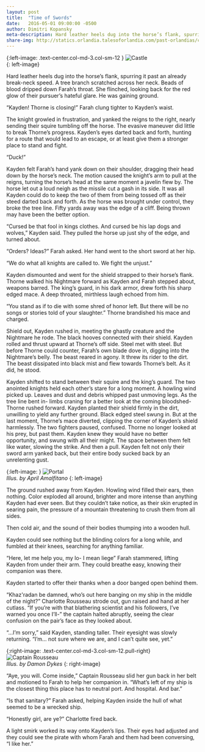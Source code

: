 ```yaml
---
layout: post
title:  "Time of Swords"
date:   2016-05-01 09:00:00 -0500
author: Dimitri Kopansky
meta-description: Hard leather heels dug into the horse’s flank, spurring it past an already break-neck speed. A tree branch scratched across her neck. Beads of blood dripped down Farah’s throat...
share-img: http://statics.orlandia.talesoforlandia.com/past-orlandias/crisis/swords-castle.png
---
```


{:left-image: .text-center.col-md-3.col-sm-12 }
![Castle][castle]<br>
{: left-image}

Hard leather heels dug into the horse’s flank, spurring it past an already break-neck speed. A tree branch scratched across her neck. Beads of blood dripped down Farah’s throat. She flinched, looking back for the red glow of their pursuer’s hateful glare. He was gaining ground.

“Kayden! Thorne is closing!” Farah clung tighter to Kayden’s waist.

The knight growled in frustration, and yanked the reigns to the right, nearly sending their squire tumbling off the horse. The evasive maneuver did little to break Thorne’s progress. Kayden’s eyes darted back and forth, hunting for a route that would lead to an escape, or at least give them a stronger place to stand and fight.

“Duck!”

Kayden felt Farah’s hand yank down on their shoulder, dragging their head down by the horse’s neck. The motion caused the knight’s arm to pull at the reigns, turning the horse’s head at the same moment a javelin flew by. The horse let out a loud neigh as the missile cut a gash in its side. It was all Kayden could do to keep the two of them from being tossed off as their steed darted back and forth. As the horse was brought under control, they broke the tree line. Fifty yards away was the edge of a cliff. Being thrown may have been the better option.

“Cursed be that fool in kings clothes. And cursed be his lap dogs and wolves,” Kayden said. They pulled the horse up just shy of the edge, and turned about.

“Orders? Ideas?” Farah asked. Her hand went to the short sword at her hip.

“We do what all knights are called to. We fight the unjust.”

Kayden dismounted and went for the shield strapped to their horse’s flank. Thorne walked his Nightmare forward as Kayden and Farah stepped about, weapons barred. The king’s guard, in his dark armor, drew forth his sharp edged mace. A deep throated, mirthless laugh echoed from him.

“You stand as if to die with some shred of honor left. But there will be no songs or stories told of your slaughter.” Thorne brandished his mace and charged.

Shield out, Kayden rushed in, meeting the ghastly creature and the Nightmare he rode. The black hooves connected with their shield. Kayden rolled and thrust upward at Thorne’s off side. Steel met with steel. But before Thorne could counter, Farah’s own blade dove in, digging into the Nightmare’s belly. The beast reared in agony. It threw its rider to the dirt. The beast dissipated into black mist and flew towards Thorne’s belt. As it did, he stood.

Kayden shifted to stand between their squire and the king’s guard. The two anointed knights held each other’s stare for a long moment. A howling wind picked up. Leaves and dust and debris whipped past unmoving legs. As the tree line bent in- limbs craning for a better look at the coming bloodshed- Thorne rushed forward. Kayden planted their shield firmly in the dirt, unwilling to yield any further ground. Black edged steel swung in. But at the last moment, Thorne’s mace diverted, clipping the corner of Kayden’s shield harmlessly.
The two fighters paused, confused. Thorne no longer looked at his prey, but past them. Kayden knew they would have no better opportunity, and swung with all their might. The space between them felt like water, slowing the strike. And then a pull. Kayden felt not only their sword arm yanked back, but their entire body sucked back by an unrelenting gust.

{:left-image: }
![Portal][portal]<br>
*Illus. by April Amalfitano*
{: left-image}

The ground rushed away from Kayden. Howling wind filled their ears, then nothing. Color exploded all around, brighter and more intense than anything Kayden had ever seen. But they couldn’t take notice, as their skin erupted in searing pain, the pressure of a mountain threatening to crush them from all sides.

Then cold air, and the sound of their bodies thumping into a wooden hull.

Kayden could see nothing but the blinding colors for a long while, and fumbled at their knees, searching for anything familiar.

“Here, let me help you, my lo- I mean liege” Farah stammered, lifting Kayden from under their arm. They could breathe easy, knowing their companion was there.

Kayden started to offer their thanks when a door banged open behind them.

“Khaz'radan be damned, who’s out here banging on my ship in the middle of the night?” Charlotte Rousseau strode out, gun raised and hand at her cutlass. “If you’re with that blathering scientist and his followers, I’ve warned you once I’ll-” the captain halted abruptly, seeing the clear confusion on the pair’s face as they looked about.

“…I’m sorry,” said Kayden, standing taller. Their eyesight was slowly returning. “I’m… not sure where we are, and I can’t quite see, yet.”


{:right-image: .text-center.col-md-3.col-sm-12.pull-right}
![Captain Rousseau][captain]<br>
*Illus. by Damon Dykes*
{: right-image}

“Aye, you will. Come inside,” Captain Rousseau slid her gun back in her belt and motioned to Farah to help her companion in. “What’s left of my ship is the closest thing this place has to neutral port. And hospital. And bar.”

“Is that sanitary?” Farah asked, helping Kayden inside the hull of what seemed to be a wrecked ship.

“Honestly girl, are ye?” Charlotte fired back.

A light smirk worked its way onto Kayden’s lips. Their eyes had adjusted and they could see the pirate with whom Farah and them had been conversing, “I like her.”

[portal]: http://statics.orlandia.talesoforlandia.com/past-orlandias/crisis/portal.png
[captain]: http://statics.orlandia.talesoforlandia.com/past-orlandias/crisis/captain.png
[castle]: http://statics.orlandia.talesoforlandia.com/past-orlandias/crisis/swords-castle.png
